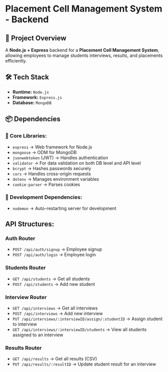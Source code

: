 # Placement Cell Management System - Backend

## 📌 Project Overview

A **Node.js + Express** backend for a **Placement Cell Management System**, allowing employees to manage students interviews, results, and placements efficiently.

## 🛠️ Tech Stack

- **Runtime:** `Node.js`
- **Framework:** `Express.js`
- **Database:** `MongoDB`

## 📦 Dependencies

### 🔹 Core Libraries:

- `express` → Web framework for Node.js
- `mongoose` → ODM for MongoDB
- `jsonwebtoken` (JWT) → Handles authentication
- `validator` → For data validation on both DB level and API level
- `bcrypt` → Hashes passwords securely
- `cors` → Handles cross-origin requests
- `dotenv` → Manages environment variables
- `cookie-parser` → Parses cookies

### 🔹 Development Dependencies:

- `nodemon` → Auto-restarting server for development

## API Structures:

### Auth Router

- `POST /api/auth/signup` → Employee signup
- `POST /api/auth/login` → Employee login

### Students Router

- `GET /api/students` → Get all students
- `POST /api/students` → Add new student

### Interview Router

- `GET /api/interviews` → Get all interviews
- `POST /api/interviews` → Add new interview
- `PUT /api/interviews/:interviewID/assign/:studentID` → Assign student to interview
- `GET /api/interviews/:interviewID/students` → View all students assigned to an interview

### Results Router

- `GET /api/results` → Get all results (CSV)
- `PUT /api/results/:resultID` → Update student result for an interview
